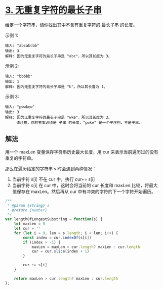 # [3. 无重复字符的最长子串](https://leetcode-cn.com/problems/longest-substring-without-repeating-characters/)
给定一个字符串，请你找出其中不含有重复字符的 最长子串 的长度。

示例 1:
```
输入: "abcabcbb"
输出: 3 
解释: 因为无重复字符的最长子串是 "abc"，所以其长度为 3。
```
示例 2:
```
输入: "bbbbb"
输出: 1
解释: 因为无重复字符的最长子串是 "b"，所以其长度为 1。
```
示例 3:
```
输入: "pwwkew"
输出: 3
解释: 因为无重复字符的最长子串是 "wke"，所以其长度为 3。
     请注意，你的答案必须是 子串 的长度，"pwke" 是一个子序列，不是子串。
```
## 解法
用一个 maxLen 变量保存字符串历史最大长度，用 cur 来表示当前遍历过的没有重复的字符串。

那么在遍历给定的字符串 s 时会遇到两种情况：
1. 当前字符 s[i] 不在 cur 中，执行 cur+= s[i]
2. 当前字符 s[i] 在 cur 中，这时会将当前的 cur 长度和 maxLen 比较，将最大值保存在 maxLen。然后再从 cur 中有冲突的字符的下一个字符开始遍历。

```js
/**
 * @param {string} s
 * @return {number}
 */
var lengthOfLongestSubstring = function(s) {
    let maxLen = 0
    let cur = ''
    for (let i = 0, len = s.length; i < len; i++) {
        const index = cur.indexOf(s[i])
        if (index > -1) {
            maxLen = maxLen > cur.length? maxLen : cur.length
            cur = cur.slice(index + 1)
        }

        cur += s[i]
    }

    return maxLen > cur.length? maxLen : cur.length
};
```
